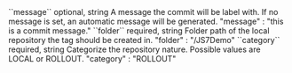 <tr>
<td>``message``</td>
<td>optional, string</td>
<td>A message the commit will be label with. If no message is set, an automatic message will be generated.</td>
<td>"message" : "this is a commit message."</td>
<td></td>
</tr>
<tr>
<td>``folder``</td>
<td>required, string</td>
<td>Folder path of the local repository the tag should be created in.</td>
<td>"folder" : "/JS7Demo"</td>
<td></td>
</tr>
<tr>
<td>``category``</td>
<td>required, string</td>
<td>Categorize the repository nature. Possible values are LOCAL or ROLLOUT.</td>
<td>"category" : "ROLLOUT"</td>
<td></td>
</tr>
